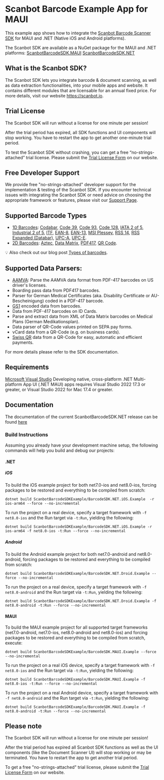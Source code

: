 # Scanbot Barcode Example App for MAUI

This example app shows how to integrate the [Scanbot Barcode Scanner SDK](https://scanbot.io/products/barcode-software/barcode-sdk/) for MAUI and .NET (Native iOS and Android platforms).

The Scanbot SDK are available as a NuGet package for the MAUI and .NET platforms:
[ScanbotBarcodeSDK.MAUI](https://www.nuget.org/packages/ScanbotBarcodeSDK.MAUI)
[ScanbotBarcodeSDK.NET](https://www.nuget.org/packages/ScanbotBarcodeSDK.NET)

## What is the Scanbot SDK?

The Scanbot SDK lets you integrate barcode & document scanning, as well as data extraction functionalities, into your mobile apps and website. It contains different modules that are licensable for an annual fixed price. For more details, visit our website https://scanbot.io.


## Trial License

The Scanbot SDK will run without a license for one minute per session!

After the trial period has expired, all SDK functions and UI components will stop working. You have to restart the app to get another one-minute trial period.

To test the Scanbot SDK without crashing, you can get a free “no-strings-attached” trial license. Please submit the [Trial License Form](https://scanbot.io/trial/) on our website.

## Free Developer Support

We provide free "no-strings-attached" developer support for the implementation & testing of the Scanbot SDK.
If you encounter technical issues with integrating the Scanbot SDK or need advice on choosing the appropriate
framework or features, please visit our [Support Page](https://docs.scanbot.io/support/).

## Supported Barcode Types

- [1D Barcodes](https://scanbot.io/products/barcode-software/1d-barcode-scanner/): [Codabar](https://scanbot.io/en/sdk/scanner-sdk/barcode-scanner-sdk/codabar), [Code 39](https://scanbot.io/en/sdk/scanner-sdk/barcode-scanner-sdk/code-39), [Code 93](https://scanbot.io/products/barcode-software/1d-barcode-scanner/code-93/), [Code 128](https://scanbot.io/products/barcode-software/1d-barcode-scanner/code-128/), [IATA 2 of 5](https://scanbot.io/products/barcode-software/1d-barcode-scanner/standard-2-of-5/), [Industrial 2 of 5](https://scanbot.io/products/barcode-software/1d-barcode-scanner/industrial-2-of-5/), [ITF](https://scanbot.io/en/sdk/scanner-sdk/barcode-scanner-sdk/itf), [EAN-8](https://scanbot.io/en/sdk/scanner-sdk/barcode-scanner-sdk/ean-code), [EAN-13](https://scanbot.io/en/sdk/scanner-sdk/barcode-scanner-sdk/ean-code), [MSI Plessey](https://scanbot.io/en/sdk/scanner-sdk/barcode-scanner-sdk/msi-plessey), [RSS 14](https://scanbot.io/products/barcode-software/1d-barcode-scanner/gs1-databar/), [RSS Expanded (Databar)](https://scanbot.io/products/barcode-software/1d-barcode-scanner/gs1-databar/), [UPC-A](https://scanbot.io/products/barcode-software/1d-barcode-scanner/upc/), [UPC-E](https://scanbot.io/en/sdk/scanner-sdk/barcode-scanner-sdk/upc-code).
- [2D Barcodes](https://scanbot.io/products/barcode-software/2d-barcode-scanner/): [Aztec](https://scanbot.io/en/sdk/scanner-sdk/barcode-scanner-sdk/aztec), [Data Matrix](https://scanbot.io/en/sdk/scanner-sdk/barcode-scanner-sdk/datamatrix), [PDF417](https://scanbot.io/products/barcode-software/2d-barcode-scanner/pdf417/), [QR Code](https://scanbot.io/products/barcode-software/2d-barcode-scanner/qr-code/).

💡 Also check out our blog post [Types of barcodes](https://scanbot.io/blog/types-of-barcodes/).


## Supported Data Parsers:

- [AAMVA](https://scanbot.io/blog/drivers-license-barcode-parser/): Parse the AAMVA data format from PDF-417 barcodes on US driver's licenses.
- Boarding pass data from PDF417 barcodes.
- Parser for German Medical Certificates (aka. Disability Certificate or AU-Bescheinigung) coded in a PDF-417 barcode.
- [GS1](https://scanbot.io/products/barcode-software/1d-barcode-scanner/gs1-databar/) encoded data from barcodes.
- Data from PDF-417 barcodes on ID Cards.
- Parse and extract data from XML of Data Matrix barcodes on Medical Plans (German Medikationsplan).
- Data parser of QR-Code values printed on SEPA pay forms.
- vCard data from a QR-Code (e.g. on business cards).
- [Swiss QR](https://scanbot.io/products/barcode-software/2d-barcode-scanner/swiss-qr/) data from a QR-Code for easy, automatic and efficient payments.

For more details please refer to the SDK documentation.


## Requirements
[Microsoft Visual Studio](https://www.visualstudio.com)
Developing native, cross-platform .NET Multi-platform App UI (.NET MAUI) apps requires Visual Studio 2022 17.3 or greater, or Visual Studio 2022 for Mac 17.4 or greater.


## Documentation
The documentation of the current ScanbotBarcodeSDK.NET release can be found [here](https://docs.scanbot.io/barcode-scanner-sdk/maui/introduction/)

### Build Instructions

Assuming you already have your development machine setup, the following commands will help you build and debug our projects:

#### .NET
##### iOS

To build the iOS example project for both net7.0-ios and net8.0-ios, forcing packages to be restored and everything to be compiled from scratch:

```dotnet build ScanbotBarcodeSDKExample/BarcodeSDK.NET.iOS.Example  -r ios-arm64 --force --no-incremental```

To run the project on a real device, specify a target framework with `-f net8.0-ios` and the Run target via `-t:Run`, yielding the following:

```dotnet build ScanbotBarcodeSDKExample/BarcodeSDK.NET.iOS.Example -r ios-arm64 -f net8.0-ios -t:Run --force --no-incremental```

##### Android
To build the Android example project for both net7.0-android and net8.0-android, forcing packages to be restored and everything to be compiled from scratch:

```dotnet build ScanbotBarcodeSDKExample/BarcodeSDK.NET.Droid.Example --force --no-incremental```

To run the project on a real device, specify a target framework with `-f net8.0-android` and the Run target via `-t:Run`, yielding the following:

```dotnet build ScanbotBarcodeSDKExample/BarcodeSDK.NET.Droid.Example -f net8.0-android -t:Run --force --no-incremental```

#### MAUI

To build the MAUI example project for all supported target frameworks (net7.0-android, net7.0-ios, net8.0-android and net8.0-ios) and forcing packages to be restored and everything to be compiled from scratch, execute:

```dotnet build ScanbotBarcodeSDKExample/BarcodeSDK.MAUI.Example --force --no-incremental```

To run the project on a real iOS device, specify a target framework with `-f net8.0-ios` and the Run target via `-t:Run`, yielding the following:

```dotnet build ScanbotBarcodeSDKExample/BarcodeSDK.MAUI.Example -f net8.0-ios -t:Run --force --no-incremental```


To run the project on a real Android device, specify a target framework with `-f net8.0-android` and the Run target via `-t:Run`, yielding the following:

```dotnet build ScanbotBarcodeSDKExample/BarcodeSDK.MAUI.Example -f net8.0-android -t:Run --force --no-incremental```

## Please note

The Scanbot SDK will run without a license for one minute per session!

After the trial period has expired all Scanbot SDK functions as well as the UI components (like the Document Scanner UI) will stop working or may be terminated.
You have to restart the app to get another trial period.

To get a free "no-strings-attached" trial license, please submit the [Trial License Form](https://scanbot.io/trial/) on our website.
